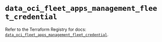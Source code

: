 # `data_oci_fleet_apps_management_fleet_credential`

Refer to the Terraform Registry for docs: [`data_oci_fleet_apps_management_fleet_credential`](https://registry.terraform.io/providers/hashicorp/oci/7.19.0/docs/data-sources/fleet_apps_management_fleet_credential).
